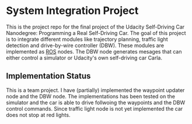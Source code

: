 # System Integration Project
This is the project repo for the final project of the Udacity Self-Driving Car Nanodegree: Programming a Real Self-Driving Car.
The goal of this project is to integrate different modules like trajectory planning, traffic light detection and drive-by-wire controller (DBW). These modules are implemented as [ROS](http://www.ros.org/) nodes. The DBW node generates mesages that can either control a simulator or Udacity's own self-driving car Carla.

## Implementation Status
This is a team project. I have (partially) implemented the waypoint updater node and the DBW node. The implementations has been tested on the simulator and the car is able to drive follwoing the waypoints and the DBW control commands. Since traffic light node is not yet implemented the car does not stop at red lights.
